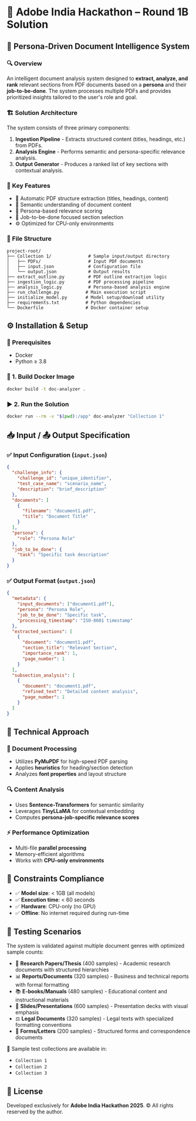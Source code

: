 # 🎯 Adobe India Hackathon – Round 1B Solution

## 📘 Persona-Driven Document Intelligence System

### 🔍 Overview

An intelligent document analysis system designed to **extract, analyze, and rank** relevant sections from PDF documents based on a **persona** and their **job-to-be-done**. The system processes multiple PDFs and provides prioritized insights tailored to the user's role and goal.

### 🏗️ Solution Architecture

The system consists of three primary components:

1. **Ingestion Pipeline** - Extracts structured content (titles, headings, etc.) from PDFs.
2. **Analysis Engine** - Performs semantic and persona-specific relevance analysis.
3. **Output Generator** - Produces a ranked list of key sections with contextual analysis.

### 🌟 Key Features

* 📄 Automatic PDF structure extraction (titles, headings, content)
* 🧠 Semantic understanding of document content
* 🧍 Persona-based relevance scoring
* 🎯 Job-to-be-done focused section selection
* ⚙️ Optimized for CPU-only environments

### 📁 File Structure

```
project-root/
├── Collection 1/              # Sample input/output directory
│   ├── PDFs/                  # Input PDF documents
│   ├── input.json             # Configuration file
│   └── output.json            # Output results
├── extract_outline.py         # PDF outline extraction logic
├── ingestion_logic.py         # PDF processing pipeline
├── analysis_logic.py          # Persona-based analysis engine
├── run_challenge.py          # Main execution script
├── initialize_model.py       # Model setup/download utility
├── requirements.txt          # Python dependencies
└── Dockerfile                # Docker container setup
```

## ⚙️ Installation & Setup

### 🔧 Prerequisites

* Docker
* Python ≥ 3.8

### 🐳 1. Build Docker Image

```bash
docker build -t doc-analyzer .
```

### ▶️ 2. Run the Solution

```bash
docker run --rm -v "$(pwd):/app" doc-analyzer "Collection 1"
```

## 📥 Input / 📤 Output Specification

### ✅ Input Configuration (`input.json`)

```json
{
  "challenge_info": {
    "challenge_id": "unique_identifier",
    "test_case_name": "scenario_name",
    "description": "brief_description"
  },
  "documents": [
    {
      "filename": "document1.pdf",
      "title": "Document Title"
    }
  ],
  "persona": {
    "role": "Persona Role"
  },
  "job_to_be_done": {
    "task": "Specific task description"
  }
}
```

### ✅ Output Format (`output.json`)

```json
{
  "metadata": {
    "input_documents": ["document1.pdf"],
    "persona": "Persona Role",
    "job_to_be_done": "Specific task",
    "processing_timestamp": "ISO-8601 timestamp"
  },
  "extracted_sections": [
    {
      "document": "document1.pdf",
      "section_title": "Relevant Section",
      "importance_rank": 1,
      "page_number": 1
    }
  ],
  "subsection_analysis": [
    {
      "document": "document1.pdf",
      "refined_text": "Detailed content analysis",
      "page_number": 1
    }
  ]
}
```

## 🧪 Technical Approach

### 📄 Document Processing

* Utilizes **PyMuPDF** for high-speed PDF parsing
* Applies **heuristics** for heading/section detection
* Analyzes **font properties** and layout structure

### 🔍 Content Analysis

* Uses **Sentence-Transformers** for semantic similarity
* Leverages **TinyLLaMA** for contextual embedding
* Computes **persona-job-specific relevance scores**

### ⚡ Performance Optimization

* Multi-file **parallel processing**
* Memory-efficient algorithms
* Works with **CPU-only environments**

## 📏 Constraints Compliance

* ✅ **Model size**: < 1GB (all models)
* ✅ **Execution time**: < 60 seconds
* ✅ **Hardware**: CPU-only (no GPU)
* ✅ **Offline**: No internet required during run-time

## 🧪 Testing Scenarios

The system is validated against multiple document genres with optimized sample counts:

* 📘 **Research Papers/Thesis** (400 samples) - Academic research documents with structured hierarchies
* 📊 **Reports/Documents** (320 samples) - Business and technical reports with formal formatting
* 📚 **E-books/Manuals** (480 samples) - Educational content and instructional materials
* 🎯 **Slides/Presentations** (600 samples) - Presentation decks with visual emphasis
* ⚖️ **Legal Documents** (320 samples) - Legal texts with specialized formatting conventions
* 📝 **Forms/Letters** (200 samples) - Structured forms and correspondence documents

📂 Sample test collections are available in:

* `Collection 1`
* `Collection 2`
* `Collection 3`

## 📄 License

Developed exclusively for **Adobe India Hackathon 2025**. © All rights reserved by the author.
